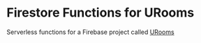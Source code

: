 # Firestore Functions for URooms
Serverless functions for a Firebase project called [URooms](https://github.com/cyandestructor/URooms)
